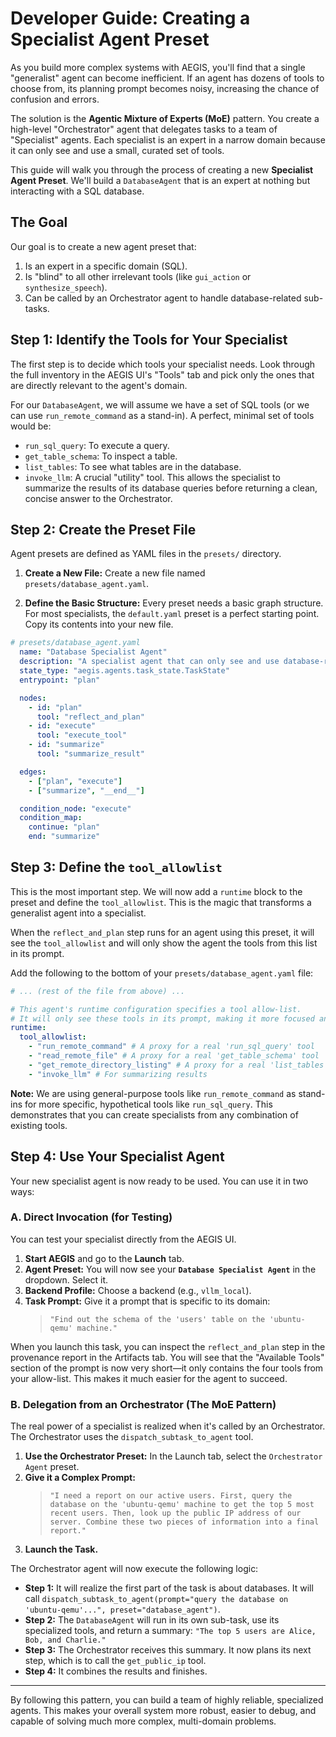 # Developer Guide: Creating a Specialist Agent Preset

As you build more complex systems with AEGIS, you'll find that a single "generalist" agent can become inefficient. If an agent has dozens of tools to choose from, its planning prompt becomes noisy, increasing the chance of confusion and errors.

The solution is the **Agentic Mixture of Experts (MoE)** pattern. You create a high-level "Orchestrator" agent that delegates tasks to a team of "Specialist" agents. Each specialist is an expert in a narrow domain because it can only see and use a small, curated set of tools.

This guide will walk you through the process of creating a new **Specialist Agent Preset**. We'll build a `DatabaseAgent` that is an expert at nothing but interacting with a SQL database.

## The Goal

Our goal is to create a new agent preset that:
1.  Is an expert in a specific domain (SQL).
2.  Is "blind" to all other irrelevant tools (like `gui_action` or `synthesize_speech`).
3.  Can be called by an Orchestrator agent to handle database-related sub-tasks.

## Step 1: Identify the Tools for Your Specialist

The first step is to decide which tools your specialist needs. Look through the full inventory in the AEGIS UI's "Tools" tab and pick only the ones that are directly relevant to the agent's domain.

For our `DatabaseAgent`, we will assume we have a set of SQL tools (or we can use `run_remote_command` as a stand-in). A perfect, minimal set of tools would be:

-   `run_sql_query`: To execute a query.
-   `get_table_schema`: To inspect a table.
-   `list_tables`: To see what tables are in the database.
-   `invoke_llm`: A crucial "utility" tool. This allows the specialist to summarize the results of its database queries before returning a clean, concise answer to the Orchestrator.

## Step 2: Create the Preset File

Agent presets are defined as YAML files in the `presets/` directory.

1.  **Create a New File:**
    Create a new file named `presets/database_agent.yaml`.

2.  **Define the Basic Structure:**
    Every preset needs a basic graph structure. For most specialists, the `default.yaml` preset is a perfect starting point. Copy its contents into your new file.

  ```yaml
  # presets/database_agent.yaml
    name: "Database Specialist Agent"
    description: "A specialist agent that can only see and use database-related tools. It can answer questions by querying a SQL database."
    state_type: "aegis.agents.task_state.TaskState"
    entrypoint: "plan"

    nodes:
      - id: "plan"
        tool: "reflect_and_plan"
      - id: "execute"
        tool: "execute_tool"
      - id: "summarize"
        tool: "summarize_result"

    edges:
      - ["plan", "execute"]
      - ["summarize", "__end__"]

    condition_node: "execute"
    condition_map:
      continue: "plan"
      end: "summarize"
  ```

## Step 3: Define the `tool_allowlist`

This is the most important step. We will now add a `runtime` block to the preset and define the `tool_allowlist`. This is the magic that transforms a generalist agent into a specialist.

When the `reflect_and_plan` step runs for an agent using this preset, it will see the `tool_allowlist` and will only show the agent the tools from this list in its prompt.

Add the following to the bottom of your `presets/database_agent.yaml` file:

```yaml
# ... (rest of the file from above) ...

# This agent's runtime configuration specifies a tool allow-list.
# It will only see these tools in its prompt, making it more focused and reliable.
runtime:
  tool_allowlist:
    - "run_remote_command" # A proxy for a real 'run_sql_query' tool
    - "read_remote_file" # A proxy for a real 'get_table_schema' tool
    - "get_remote_directory_listing" # A proxy for a real 'list_tables' tool
    - "invoke_llm" # For summarizing results
```

**Note:** We are using general-purpose tools like `run_remote_command` as stand-ins for more specific, hypothetical tools like `run_sql_query`. This demonstrates that you can create specialists from any combination of existing tools.

## Step 4: Use Your Specialist Agent

Your new specialist agent is now ready to be used. You can use it in two ways:

### A. Direct Invocation (for Testing)

You can test your specialist directly from the AEGIS UI.

1.  **Start AEGIS** and go to the **Launch** tab.
2.  **Agent Preset:** You will now see your **`Database Specialist Agent`** in the dropdown. Select it.
3.  **Backend Profile:** Choose a backend (e.g., `vllm_local`).
4.  **Task Prompt:** Give it a prompt that is specific to its domain:
    > `"Find out the schema of the 'users' table on the 'ubuntu-qemu' machine."`

When you launch this task, you can inspect the `reflect_and_plan` step in the provenance report in the Artifacts tab. You will see that the "Available Tools" section of the prompt is now very short—it only contains the four tools from your allow-list. This makes it much easier for the agent to succeed.

### B. Delegation from an Orchestrator (The MoE Pattern)

The real power of a specialist is realized when it's called by an Orchestrator. The Orchestrator uses the `dispatch_subtask_to_agent` tool.

1.  **Use the Orchestrator Preset:** In the Launch tab, select the `Orchestrator Agent` preset.
2.  **Give it a Complex Prompt:**
    > `"I need a report on our active users. First, query the database on the 'ubuntu-qemu' machine to get the top 5 most recent users. Then, look up the public IP address of our server. Combine these two pieces of information into a final report."`
3.  **Launch the Task.**

The Orchestrator agent will now execute the following logic:
-   **Step 1:** It will realize the first part of the task is about databases. It will call `dispatch_subtask_to_agent(prompt="query the database on 'ubuntu-qemu'...", preset="database_agent")`.
-   **Step 2:** The `DatabaseAgent` will run in its own sub-task, use its specialized tools, and return a summary: `"The top 5 users are Alice, Bob, and Charlie."`
-   **Step 3:** The Orchestrator receives this summary. It now plans its next step, which is to call the `get_public_ip` tool.
-   **Step 4:** It combines the results and finishes.

---

By following this pattern, you can build a team of highly reliable, specialized agents. This makes your overall system more robust, easier to debug, and capable of solving much more complex, multi-domain problems.